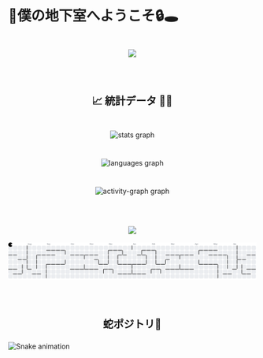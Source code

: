 <br clear="both">

<h1 align="left">🔦僕の地下室へようこそ🔒🕳️</h1>

###

<br clear="both">

<div align="center" >
  <img 
    height="500" 
    src="chillguy.gif" 
  />
</div>

###

<br clear="both">

<h2 align="center">📈 統計データ 🧮✨</h2>

###

<br clear="both">

<div align="center">
  <img src="https://github-readme-stats.vercel.app/api?username=trinhdamhuy&hide_title=false&hide_rank=false&show_icons=true&include_all_commits=false&count_private=false&disable_animations=false&theme=material-palenight&locale=en&hide_border=true" height="200" alt="stats graph"  />
</div>

###

<br clear="both">

<div align="center">
  <img src="https://github-readme-stats.vercel.app/api/top-langs?username=trinhdamhuy&locale=en&hide_title=false&layout=compact&card_width=320&langs_count=5&theme=material-palenight&hide_border=true" height="200" alt="languages graph"  />
</div>

###

<br clear="both">

<div align="center">
  <img src="https://github-readme-activity-graph.vercel.app/graph?username=trinhdamhuy&radius=16&area=true&hide_border=true&theme=cotton-candy" height="365" alt="activity-graph graph"  />
</div>

###

<br clear="both">

###

<p align="center">
  <img
    height="50"
    src="https://github.com/user-attachments/assets/c8a0563f-16e8-44f3-b3df-104f639c6da2" />
</p>

<picture>
  <source media="(prefers-color-scheme: dark)" srcset="https://raw.githubusercontent.com/trinhdamhuy/trinhdamhuy/output/pacman-contribution-graph-dark.svg">
  <source media="(prefers-color-scheme: light)" srcset="https://raw.githubusercontent.com/trinhdamhuy/trinhdamhuy/output/pacman-contribution-graph.svg">
  <img alt="pacman contribution graph" src="https://raw.githubusercontent.com/trinhdamhuy/trinhdamhuy/output/pacman-contribution-graph.svg">
</picture>

###

<br clear="both">

<h2 align="center">蛇ポジトリ🐍</h2>

###

<img src="https://raw.githubusercontent.com/trinhdamhuy/trinhdamhuy/output/snake.svg" alt="Snake animation" />

###
